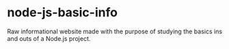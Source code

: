 # node-js-basic-info

Raw informational website made with the purpose of studying the basics ins and outs of a Node.js project.
